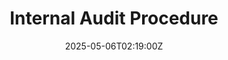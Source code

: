 ---
title: Internal Audit Procedure
linkTitle: Internal Audit Procedure
date: '2025-05-06T02:19:00Z'
weight: 1
description: Procedure for conducting internal audits to ensure compliance with ISO/IEC
  27001, detailing responsibilities, planning, preparation, execution, reporting,
  follow-up, and review processes to enhance the organization's information security
  management system.
draft: false
ref: internal-audit-procedure
---